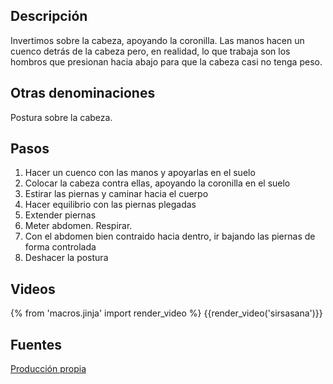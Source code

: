 ## Descripción

Invertimos sobre la cabeza, apoyando la coronilla. Las manos hacen un cuenco detrás de la cabeza pero, en realidad, lo que trabaja son los hombros que presionan hacia abajo para que la cabeza casi no tenga peso.

## Otras denominaciones

Postura sobre la cabeza.

## Pasos

1. Hacer un cuenco con las manos y apoyarlas en el suelo
2. Colocar la cabeza contra ellas, apoyando la coronilla en el suelo
3. Estirar las piernas y caminar hacia el cuerpo
4. Hacer equilibrio con las piernas plegadas
5. Extender piernas
6. Meter abdomen. Respirar.
7. Con el abdomen bien contraido hacia dentro, ir bajando las piernas de forma controlada
8. Deshacer la postura

## Videos

{% from 'macros.jinja' import render_video %}
{{render_video('sirsasana')}}

## Fuentes

[Producción propia]({{config.site_url}})